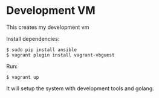 # Development VM
This creates my development vm

Install dependencies:

```
$ sudo pip install ansible
$ vagrant plugin install vagrant-vbguest
```

Run:

```
$ vagrant up
```

It will setup the system with development tools and golang.

